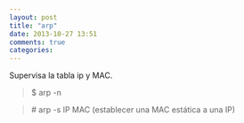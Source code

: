 ```yaml
---
layout: post
title: "arp"
date: 2013-10-27 13:51
comments: true
categories: 
---
```

Supervisa la tabla ip y MAC. 

>$ arp -n

>\# arp -s IP MAC (establecer una MAC estática a una IP)

